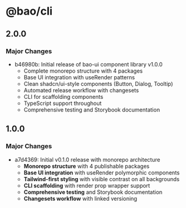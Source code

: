 # @bao/cli

## 2.0.0

### Major Changes

- b46980b: Initial release of bao-ui component library v1.0.0
  - Complete monorepo structure with 4 packages
  - Base UI integration with useRender patterns
  - Clean shadcn/ui-style components (Button, Dialog, Tooltip)
  - Automated release workflow with changesets
  - CLI for scaffolding components
  - TypeScript support throughout
  - Comprehensive testing and Storybook documentation

## 1.0.0

### Major Changes

- a7d4369: Initial v0.1.0 release with monorepo architecture
  - **Monorepo structure** with 4 publishable packages
  - **Base UI integration** with useRender polymorphic components
  - **Tailwind-first styling** with visible contrast on all backgrounds
  - **CLI scaffolding** with render prop wrapper support
  - **Comprehensive testing** and Storybook documentation
  - **Changesets workflow** with linked versioning
